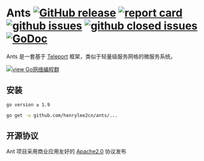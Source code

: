 # Ants [![GitHub release](https://img.shields.io/github/release/henrylee2cn/ants.svg?style=flat-square)](https://github.com/henrylee2cn/ants/releases) [![report card](https://goreportcard.com/badge/github.com/henrylee2cn/ants?style=flat-square)](http://goreportcard.com/report/henrylee2cn/ants) [![github issues](https://img.shields.io/github/issues/henrylee2cn/ants.svg?style=flat-square)](https://github.com/henrylee2cn/ants/issues?q=is%3Aopen+is%3Aissue) [![github closed issues](https://img.shields.io/github/issues-closed-raw/henrylee2cn/ants.svg?style=flat-square)](https://github.com/henrylee2cn/ants/issues?q=is%3Aissue+is%3Aclosed) [![GoDoc](https://img.shields.io/badge/godoc-reference-blue.svg?style=flat-square)](http://godoc.org/github.com/henrylee2cn/ants)


Ants 是一套基于 [Teleport](https://github.com/henrylee2cn/teleport) 框架，类似于轻量级服务网格的微服务系统。

[![view Go网络编程群](https://img.shields.io/badge/官方QQ群-Go网络编程(42730308)-27a5ea.svg)](http://jq.qq.com/?_wv=1027&k=fzi4p1)

## 安装

```
go version ≥ 1.9
```

```sh
go get -u github.com/henrylee2cn/ants/...
```

## 开源协议

Ant 项目采用商业应用友好的 [Apache2.0](https://github.com/henrylee2cn/ant/raw/master/LICENSE) 协议发布
